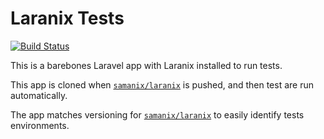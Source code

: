 # Laranix Tests

[![Build Status](https://travis-ci.org/laranix/tests.svg)](https://travis-ci.org/laranix/tests)

This is a barebones Laravel app with Laranix installed to run tests.

This app is cloned when [`samanix/laranix`](https://github.com/samanix/laranix) is pushed, and then test are run
automatically.

The app matches versioning for [`samanix/laranix`](https://github.com/samanix/laranix) to easily identify tests
environments.
